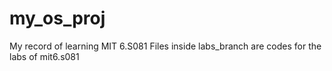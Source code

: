 # my_os_proj
My record of learning MIT 6.S081
Files inside labs_branch are codes for the labs of mit6.s081
